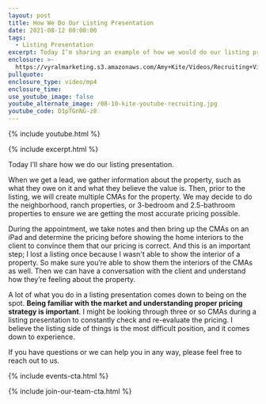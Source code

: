 ```yaml
---
layout: post
title: How We Do Our Listing Presentation
date: 2021-08-12 00:00:00
tags:
  - Listing Presentation
excerpt: Today I’m sharing an example of how we would do our listing presentation.
enclosure: >-
  https://vyralmarketing.s3.amazonaws.com/Amy+Kite/Videos/Recruiting+Videos/2021/How+We+Do+Our+Listing+Presentation.mp4
pullquote:
enclosure_type: video/mp4
enclosure_time:
use_youtube_image: false
youtube_alternate_image: /08-10-kite-youtube-recruiting.jpg
youtube_code: D1pTGnNG-z8
---
```

{% include youtube.html %}

{% include excerpt.html %}

Today I’ll share how we do our listing presentation.

When we get a lead, we gather information about the property, such as what they owe on it and what they believe the value is. Then, prior to the listing, we will create multiple CMAs for the property. We may decide to do the neighborhood, ranch properties, or 3-bedroom and 2.5-bathroom properties to ensure we are getting the most accurate pricing possible.

During the appointment, we take notes and then bring up the CMAs on an iPad and determine the pricing before showing the home interiors to the client to convince them that our pricing is correct. And this is an important step; I lost a listing once because I wasn't able to show the interior of a property. So make sure you’re able to show them the interiors of the CMAs as well. Then we can have a conversation with the client and understand how they’re feeling about the property.

A lot of what you do in a listing presentation comes down to being on the spot. **Being familiar with the market and understanding proper pricing strategy is important**. I might be looking through three or so CMAs during a listing presentation to constantly check and re-evaluate the pricing. I believe the listing side of things is the most difficult position, and it comes down to experience.

If you have questions or we can help you in any way, please feel free to reach out to us.

{% include events-cta.html %}

{% include join-our-team-cta.html %}
